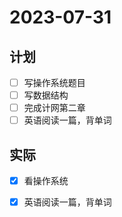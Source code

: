 # 2023-07-31

## 计划
- [ ] 写操作系统题目
- [ ] 写数据结构
- [ ] 完成计网第二章
- [ ] 英语阅读一篇，背单词

## 实际
- [x] 看操作系统
- [x] 英语阅读一篇，背单词



